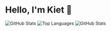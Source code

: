 # Hello, I'm Kiet 👋
![GitHub Stats](https://github-readme-stats.vercel.app/api?username=kietdz0505&show_icons=true&hide_title=true)
![Top Languages](https://github-readme-stats.vercel.app/api/top-langs/?username=kietdz0505&layout=compact)
![GitHub Stats](https://github-readme-stats.vercel.app/api?username=kietdz0505&show_icons=true&theme=dark)


